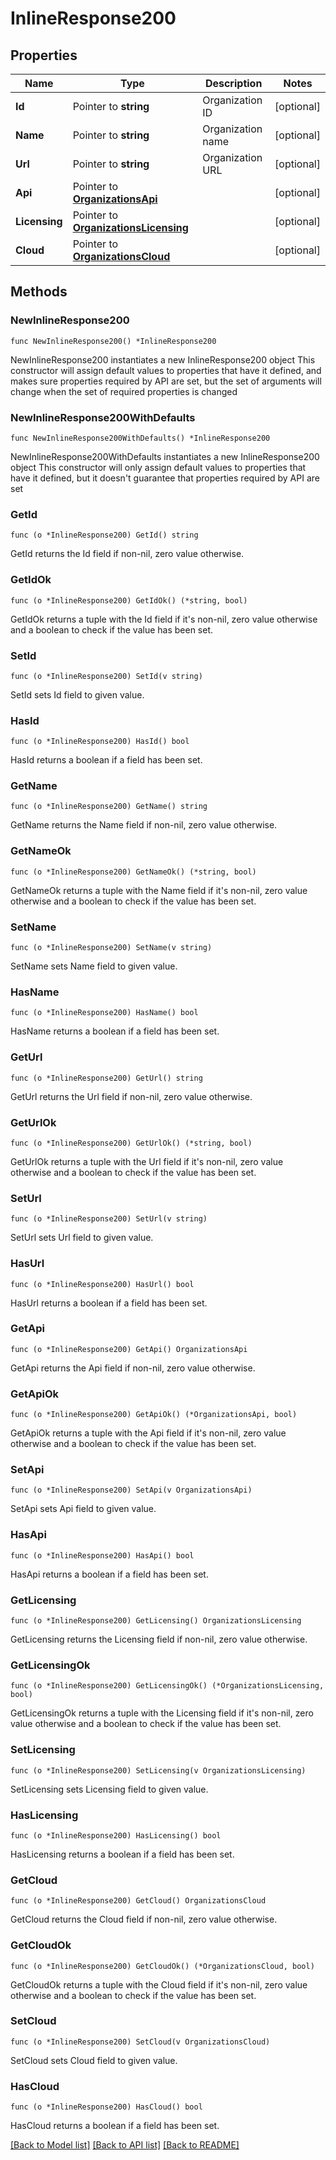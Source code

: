 # InlineResponse200

## Properties

Name | Type | Description | Notes
------------ | ------------- | ------------- | -------------
**Id** | Pointer to **string** | Organization ID | [optional] 
**Name** | Pointer to **string** | Organization name | [optional] 
**Url** | Pointer to **string** | Organization URL | [optional] 
**Api** | Pointer to [**OrganizationsApi**](OrganizationsApi.md) |  | [optional] 
**Licensing** | Pointer to [**OrganizationsLicensing**](OrganizationsLicensing.md) |  | [optional] 
**Cloud** | Pointer to [**OrganizationsCloud**](OrganizationsCloud.md) |  | [optional] 

## Methods

### NewInlineResponse200

`func NewInlineResponse200() *InlineResponse200`

NewInlineResponse200 instantiates a new InlineResponse200 object
This constructor will assign default values to properties that have it defined,
and makes sure properties required by API are set, but the set of arguments
will change when the set of required properties is changed

### NewInlineResponse200WithDefaults

`func NewInlineResponse200WithDefaults() *InlineResponse200`

NewInlineResponse200WithDefaults instantiates a new InlineResponse200 object
This constructor will only assign default values to properties that have it defined,
but it doesn't guarantee that properties required by API are set

### GetId

`func (o *InlineResponse200) GetId() string`

GetId returns the Id field if non-nil, zero value otherwise.

### GetIdOk

`func (o *InlineResponse200) GetIdOk() (*string, bool)`

GetIdOk returns a tuple with the Id field if it's non-nil, zero value otherwise
and a boolean to check if the value has been set.

### SetId

`func (o *InlineResponse200) SetId(v string)`

SetId sets Id field to given value.

### HasId

`func (o *InlineResponse200) HasId() bool`

HasId returns a boolean if a field has been set.

### GetName

`func (o *InlineResponse200) GetName() string`

GetName returns the Name field if non-nil, zero value otherwise.

### GetNameOk

`func (o *InlineResponse200) GetNameOk() (*string, bool)`

GetNameOk returns a tuple with the Name field if it's non-nil, zero value otherwise
and a boolean to check if the value has been set.

### SetName

`func (o *InlineResponse200) SetName(v string)`

SetName sets Name field to given value.

### HasName

`func (o *InlineResponse200) HasName() bool`

HasName returns a boolean if a field has been set.

### GetUrl

`func (o *InlineResponse200) GetUrl() string`

GetUrl returns the Url field if non-nil, zero value otherwise.

### GetUrlOk

`func (o *InlineResponse200) GetUrlOk() (*string, bool)`

GetUrlOk returns a tuple with the Url field if it's non-nil, zero value otherwise
and a boolean to check if the value has been set.

### SetUrl

`func (o *InlineResponse200) SetUrl(v string)`

SetUrl sets Url field to given value.

### HasUrl

`func (o *InlineResponse200) HasUrl() bool`

HasUrl returns a boolean if a field has been set.

### GetApi

`func (o *InlineResponse200) GetApi() OrganizationsApi`

GetApi returns the Api field if non-nil, zero value otherwise.

### GetApiOk

`func (o *InlineResponse200) GetApiOk() (*OrganizationsApi, bool)`

GetApiOk returns a tuple with the Api field if it's non-nil, zero value otherwise
and a boolean to check if the value has been set.

### SetApi

`func (o *InlineResponse200) SetApi(v OrganizationsApi)`

SetApi sets Api field to given value.

### HasApi

`func (o *InlineResponse200) HasApi() bool`

HasApi returns a boolean if a field has been set.

### GetLicensing

`func (o *InlineResponse200) GetLicensing() OrganizationsLicensing`

GetLicensing returns the Licensing field if non-nil, zero value otherwise.

### GetLicensingOk

`func (o *InlineResponse200) GetLicensingOk() (*OrganizationsLicensing, bool)`

GetLicensingOk returns a tuple with the Licensing field if it's non-nil, zero value otherwise
and a boolean to check if the value has been set.

### SetLicensing

`func (o *InlineResponse200) SetLicensing(v OrganizationsLicensing)`

SetLicensing sets Licensing field to given value.

### HasLicensing

`func (o *InlineResponse200) HasLicensing() bool`

HasLicensing returns a boolean if a field has been set.

### GetCloud

`func (o *InlineResponse200) GetCloud() OrganizationsCloud`

GetCloud returns the Cloud field if non-nil, zero value otherwise.

### GetCloudOk

`func (o *InlineResponse200) GetCloudOk() (*OrganizationsCloud, bool)`

GetCloudOk returns a tuple with the Cloud field if it's non-nil, zero value otherwise
and a boolean to check if the value has been set.

### SetCloud

`func (o *InlineResponse200) SetCloud(v OrganizationsCloud)`

SetCloud sets Cloud field to given value.

### HasCloud

`func (o *InlineResponse200) HasCloud() bool`

HasCloud returns a boolean if a field has been set.


[[Back to Model list]](../README.md#documentation-for-models) [[Back to API list]](../README.md#documentation-for-api-endpoints) [[Back to README]](../README.md)


